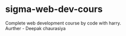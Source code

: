 # sigma-web-dev-cours
Complete web development course by code with harry.
<br>
Aurther - Deepak chaurasiya
